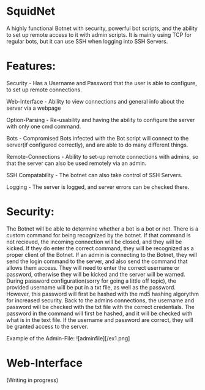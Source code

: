# SquidNet
A highly functional Botnet with security, powerful bot scripts, and the ability to set up remote access to it with admin scripts. It is mainly using TCP for regular bots, but it can use SSH when logging into SSH Servers.

# Features:
Security - Has a Username and Password that the user is able to configure, to set up remote connections.

Web-Interface - Ability to view connections and general info about the server via a webpage

Option-Parsing - Re-usability and having the ability to configure the server with only one cmd command.

Bots - Compromised Bots infected with the Bot script will connect to the server(if configured correctly), and are able to do many different things.

Remote-Connections - Ability to set-up remote connections with admins, so that the server can also be used remotely via an admin.

SSH Compatability - The botnet can also take control of SSH Servers.

Logging - The server is logged, and server errors can be checked there.

# Security:

The Botnet will be able to determine whether a bot is a bot or not. There is a custom command for being recognized by the botnet. If that command is not recieved, the incoming connection will be closed, and they will be kicked. If they do enter the correct command, they will be recognized as a proper client of the Botnet. If an admin is connecting to the Botnet, they will send the login command to the server, and also send the command that allows them access. They will need to enter the correct username or password, otherwise they will be kicked and the server will be warned. During password configuration(sorry for going a little off topic), the provided username will be put in a txt file, as well as the password. However, this password will first be hashed with the md5 hashing algorythm for increased security. Back to the admins connections, the username and password will be checked with the txt file with the correct credentials. The password in the command will first be hashed, and it will be checked with what is in the text file. If the username and password are correct, they will be granted access to the server.

Example of the Admin-File:
![adminfile][/ex1.png]

# Web-Interface

(Writing in progress)
